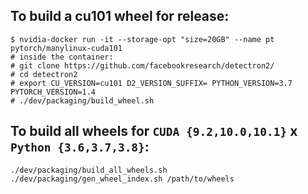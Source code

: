 
## To build a cu101 wheel for release:

```
$ nvidia-docker run -it --storage-opt "size=20GB" --name pt  pytorch/manylinux-cuda101
# inside the container:
# git clone https://github.com/facebookresearch/detectron2/
# cd detectron2
# export CU_VERSION=cu101 D2_VERSION_SUFFIX= PYTHON_VERSION=3.7 PYTORCH_VERSION=1.4
# ./dev/packaging/build_wheel.sh
```

## To build all wheels for `CUDA {9.2,10.0,10.1}` x `Python {3.6,3.7,3.8}`:
```
./dev/packaging/build_all_wheels.sh
./dev/packaging/gen_wheel_index.sh /path/to/wheels
```
